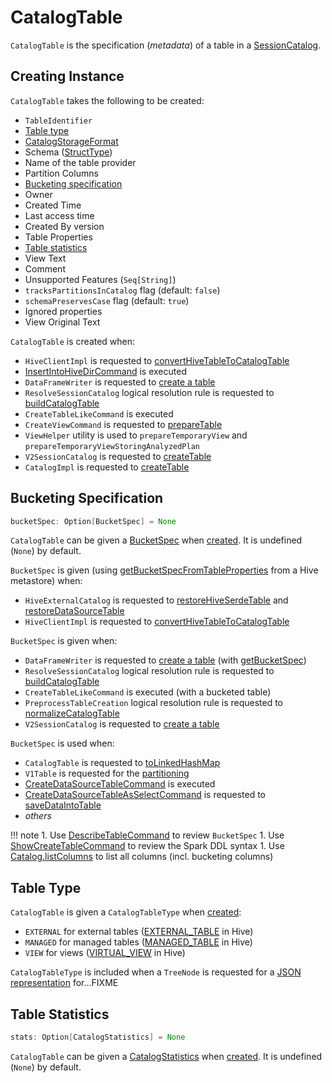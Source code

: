 # CatalogTable

`CatalogTable` is the specification (_metadata_) of a table in a [SessionCatalog](SessionCatalog.md).

## Creating Instance

`CatalogTable` takes the following to be created:

* <span id="identifier"> `TableIdentifier`
* [Table type](#tableType)
* <span id="storage"> [CatalogStorageFormat](CatalogStorageFormat.md)
* <span id="schema"> Schema ([StructType](types/StructType.md))
* <span id="provider"> Name of the table provider
* <span id="partitionColumnNames"> Partition Columns
* [Bucketing specification](#bucketSpec)
* <span id="owner"> Owner
* <span id="createTime"> Created Time
* <span id="lastAccessTime"> Last access time
* <span id="createVersion"> Created By version
* <span id="properties"> Table Properties
* [Table statistics](#stats)
* <span id="viewText"> View Text
* <span id="comment"> Comment
* <span id="unsupportedFeatures"> Unsupported Features (`Seq[String]`)
* <span id="tracksPartitionsInCatalog"> `tracksPartitionsInCatalog` flag (default: `false`)
* <span id="schemaPreservesCase"> `schemaPreservesCase` flag (default: `true`)
* <span id="ignoredProperties"> Ignored properties
* <span id="viewOriginalText"> View Original Text

`CatalogTable` is created when:

* `HiveClientImpl` is requested to [convertHiveTableToCatalogTable](hive/HiveClientImpl.md#convertHiveTableToCatalogTable)
* [InsertIntoHiveDirCommand](hive/InsertIntoHiveDirCommand.md) is executed
* `DataFrameWriter` is requested to [create a table](DataFrameWriter.md#createTable)
* `ResolveSessionCatalog` logical resolution rule is requested to [buildCatalogTable](logical-analysis-rules/ResolveSessionCatalog.md#buildCatalogTable)
* `CreateTableLikeCommand` is executed
* `CreateViewCommand` is requested to [prepareTable](logical-operators/CreateViewCommand.md#prepareTable)
* `ViewHelper` utility is used to `prepareTemporaryView` and `prepareTemporaryViewStoringAnalyzedPlan`
* `V2SessionCatalog` is requested to [createTable](V2SessionCatalog.md#createTable)
* `CatalogImpl` is requested to [createTable](CatalogImpl.md#createTable)

## <span id="bucketSpec"> Bucketing Specification

```scala
bucketSpec: Option[BucketSpec] = None
```

`CatalogTable` can be given a [BucketSpec](BucketSpec.md) when [created](#creating-instance). It is undefined (`None`) by default.

`BucketSpec` is given (using [getBucketSpecFromTableProperties](hive/HiveExternalCatalog.md#getBucketSpecFromTableProperties) from a Hive metastore) when:

* `HiveExternalCatalog` is requested to [restoreHiveSerdeTable](hive/HiveExternalCatalog.md#restoreHiveSerdeTable) and [restoreDataSourceTable](hive/HiveExternalCatalog.md#restoreDataSourceTable)
* `HiveClientImpl` is requested to [convertHiveTableToCatalogTable](hive/HiveClientImpl.md#convertHiveTableToCatalogTable)

`BucketSpec` is given when:

* `DataFrameWriter` is requested to [create a table](DataFrameWriter.md#createTable) (with [getBucketSpec](DataFrameWriter.md#getBucketSpec))
* `ResolveSessionCatalog` logical resolution rule is requested to [buildCatalogTable](logical-analysis-rules/ResolveSessionCatalog.md#buildCatalogTable)
* `CreateTableLikeCommand` is executed (with a bucketed table)
* `PreprocessTableCreation` logical resolution rule is requested to [normalizeCatalogTable](logical-analysis-rules/PreprocessTableCreation.md#normalizeCatalogTable)
* `V2SessionCatalog` is requested to [create a table](V2SessionCatalog.md#createTable)

`BucketSpec` is used when:

* `CatalogTable` is requested to [toLinkedHashMap](#toLinkedHashMap)
* `V1Table` is requested for the [partitioning](connector/V1Table.md#partitioning)
* [CreateDataSourceTableCommand](logical-operators/CreateDataSourceTableCommand.md) is executed
* [CreateDataSourceTableAsSelectCommand](logical-operators/CreateDataSourceTableAsSelectCommand.md) is requested to [saveDataIntoTable](logical-operators/CreateDataSourceTableAsSelectCommand.md#saveDataIntoTable)
* _others_

!!! note
    1. Use [DescribeTableCommand](logical-operators/DescribeTableCommand.md) to review `BucketSpec`
    1. Use [ShowCreateTableCommand](logical-operators/ShowCreateTableCommand.md) to review the Spark DDL syntax
    1. Use [Catalog.listColumns](CatalogImpl.md#listColumns) to list all columns (incl. bucketing columns)

## <span id="tableType"><span id="CatalogTableType"> Table Type

`CatalogTable` is given a `CatalogTableType` when [created](#creating-instance):

* `EXTERNAL` for external tables ([EXTERNAL_TABLE](hive/HiveClientImpl.md#getTableOption) in Hive)
* `MANAGED` for managed tables ([MANAGED_TABLE](hive/HiveClientImpl.md#getTableOption) in Hive)
* `VIEW` for views ([VIRTUAL_VIEW](hive/HiveClientImpl.md#getTableOption) in Hive)

`CatalogTableType` is included when a `TreeNode` is requested for a [JSON representation](catalyst/TreeNode.md#shouldConvertToJson) for...FIXME

## <span id="stats"> Table Statistics

```scala
stats: Option[CatalogStatistics] = None
```

`CatalogTable` can be given a [CatalogStatistics](CatalogStatistics.md) when [created](#creating-instance). It is undefined (`None`) by default.

<!---
### Review Me

You manage a table metadata using the [Catalog](Catalog.md) interface. Among the management tasks is to get the <<stats, statistics>> of a table (that are used for [cost-based query optimization](cost-based-optimization/index.md)).

```text
scala> t1Metadata.stats.foreach(println)
CatalogStatistics(714,Some(2),Map(p1 -> ColumnStat(2,Some(0),Some(1),0,4,4,None), id -> ColumnStat(2,Some(0),Some(1),0,4,4,None)))

scala> t1Metadata.stats.map(_.simpleString).foreach(println)
714 bytes, 2 rows
```

CAUTION: FIXME When are stats specified? What if there are not?

Unless <<stats, CatalogStatistics>> are available in a table metadata (in a catalog) for a non-streaming [file data source table](datasources/FileFormat.md), `DataSource` [creates](DataSource.md#resolveRelation) a `HadoopFsRelation` with the table size specified by [spark.sql.defaultSizeInBytes](configuration-properties.md#spark.sql.defaultSizeInBytes) internal property (default: `Long.MaxValue`) for query planning of joins (and possibly to auto broadcast the table).

Internally, Spark alters table statistics using [ExternalCatalog.doAlterTableStats](ExternalCatalog.md#doAlterTableStats).

Unless <<stats, CatalogStatistics>> are available in a table metadata (in a catalog) for `HiveTableRelation` (and `hive` provider) `DetermineTableStats` logical resolution rule can compute the table size using HDFS (if [spark.sql.statistics.fallBackToHdfs](configuration-properties.md#spark.sql.statistics.fallBackToHdfs) property is turned on) or assume [spark.sql.defaultSizeInBytes](configuration-properties.md#spark.sql.defaultSizeInBytes) (that effectively disables table broadcasting).

When requested to hive/HiveClientImpl.md#getTableOption[look up a table in a metastore], `HiveClientImpl` hive/HiveClientImpl.md#readHiveStats[reads table or partition statistics directly from a Hive metastore].

You can use AnalyzeColumnCommand.md[AnalyzeColumnCommand], AnalyzePartitionCommand.md[AnalyzePartitionCommand], AnalyzeTableCommand.md[AnalyzeTableCommand] commands to record statistics in a catalog.

The table statistics can be [automatically updated](CommandUtils.md#updateTableStats) (after executing commands like `AlterTableAddPartitionCommand`) when [spark.sql.statistics.size.autoUpdate.enabled](configuration-properties.md#spark.sql.statistics.size.autoUpdate.enabled) property is turned on.

You can use `DESCRIBE` SQL command to show the histogram of a column if stored in a catalog.

## Demo: Accessing Table Metadata

### Catalog

```scala
val q = spark.catalog.listTables.filter($"name" === "t1")
```

```text
scala> q.show
+----+--------+-----------+---------+-----------+
|name|database|description|tableType|isTemporary|
+----+--------+-----------+---------+-----------+
|  t1| default|       null|  MANAGED|      false|
+----+--------+-----------+---------+-----------+
```

### SessionCatalog

```scala
import org.apache.spark.sql.catalyst.catalog.SessionCatalog
val sessionCatalog = spark.sessionState.catalog
assert(sessionCatalog.isInstanceOf[SessionCatalog])
```

```scala
val t1Tid = spark.sessionState.sqlParser.parseTableIdentifier("t1")
val t1Metadata = sessionCatalog.getTempViewOrPermanentTableMetadata(t1Tid)
```

```scala
import org.apache.spark.sql.catalyst.catalog.CatalogTable
assert(t1Metadata.isInstanceOf[CatalogTable])
```
-->
